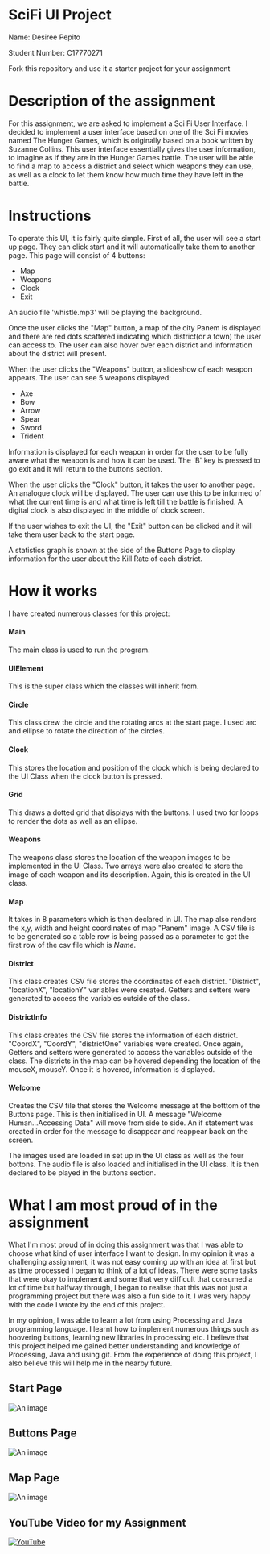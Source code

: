 # SciFi UI Project

Name: Desiree Pepito

Student Number: C17770271

Fork this repository and use it a starter project for your assignment

# Description of the assignment
For this assignment, we are asked to implement a Sci Fi User Interface.  I decided to implement a user interface based on one of the Sci Fi movies named The Hunger Games, which is originally based on a book written by Suzanne Collins. This user interface essentially gives the user information, to imagine as if they are in the Hunger Games battle. The user will be able to find a map to access a district and select which weapons they can use, as well as a clock to let them know how much time they have left in the battle.

# Instructions
 
 To operate this UI, it is fairly quite simple. First of all, the user will see a start up page. They can click start and it will automatically take them to another page. This page will consist of 4 buttons: 
 - Map
 - Weapons
 - Clock 
 - Exit
 
An audio file 'whistle.mp3' will be playing the background.

Once the user clicks the "Map" button, a map of the city Panem is displayed and there are red dots scattered indicating which district(or a town) the user can access to. The user can also hover over each district and information about the district will present.

When the user clicks the "Weapons" button, a slideshow of each weapon appears. 
The user can see 5 weapons displayed: 
- Axe
- Bow 
- Arrow
- Spear
- Sword 
- Trident

Information is displayed for each weapon in order for the user to be fully aware what the weapon is and how it can be used. The 'B' key is pressed to go exit and it will return to the buttons section.

When the user clicks the "Clock" button, it takes the user to another page. An analogue clock will be displayed. The user can use this to be informed of what the current time is and what time is left till the battle is finished. A digital clock is also displayed in the middle of clock screen.

If the user wishes to exit the UI, the "Exit" button can be clicked and it will take them user back to the start page.

 A statistics graph is shown at the side of the Buttons Page to display information for the user about the Kill Rate of each district.

# How it works

I have created numerous classes for this project: 
 
#### Main

The main class is used to run the program.

#### UIElement

This is the super class which the classes will inherit from.

#### Circle

This class drew the circle and the rotating arcs at the start page. I used arc and ellipse to rotate the direction of the circles.

#### Clock 
This stores the location and position of the clock which is being declared to the UI Class when the clock button is pressed.

#### Grid 

This draws a dotted grid that displays with the buttons. I used two for loops to render the dots as well as an ellipse. 

#### Weapons

The weapons class stores the location of the weapon images to be implemented in the UI Class. 
Two arrays were also created to store the image of each weapon and its description. Again, this is created in the UI class.

#### Map

It takes in 8 parameters which is then declared in UI. The map also renders the x,y, width and height coordinates of map "Panem" image. A CSV file is to be generated so a table row is being passed as a parameter to get the first row of the csv file which is *Name*. 

#### District
This class creates CSV file stores the coordinates of each district. "District", "locationX", "locationY" variables were created.
Getters and setters were generated to access the variables outside of the class.

#### DistrictInfo
This class creates the CSV file stores the information of each district. "CoordX", "CoordY", "districtOne" variables were created.
Once again, Getters and setters were generated to access the variables outside of the class.
The districts in the map can be hovered depending the location of the mouseX, mouseY. Once it is hovered, information is displayed.

#### Welcome 

Creates the CSV file that stores the Welcome message at the botttom of the Buttons page. This is then initialised in UI.
A message "Welcome Human...Accessing Data" will move from side to side. An if statement was created in order for the message to disappear and reappear back on the screen.


The images used are loaded in set up in the UI class as well as the four bottons. 
The audio file is also loaded and initialised in the UI class. It is then declared to be played in the buttons section.

# What I am most proud of in the assignment
What I'm most proud of in doing this assignment was that I was able to choose what kind of user interface I want to design. In my opinion it was a challenging assignment, it was not easy coming up with an idea at first but as time processed I began to think of a lot of ideas. There were some tasks that were okay to implement and some that very difficult that consumed a lot of time but halfway through, I began to realise that this was not just a programming project but there was also a fun side to it. I was very happy with the code I wrote by the end of this project.

In my opinion, I was able to learn a lot from using Processing and Java programming language. I learnt how to implement numerous things such as hoovering buttons, learning new libraries in processing etc. I believe that this project helped me gained better understanding and knowledge of Processing, Java and using git. From the experience of doing this project, I also believe this will help me in the nearby future. 

## Start Page

![An image](images/Start.png)

## Buttons Page

![An image](images/Buttons.png)

## Map Page
![An image](images/Panem.png)


## YouTube Video for my Assignment


[![YouTube](https://github.com/desb-p/SciFiUI/blob/master/images/Start.png)](https://www.youtube.com/watch?v=UQNmRxr8QQY&feature=youtu.be)
